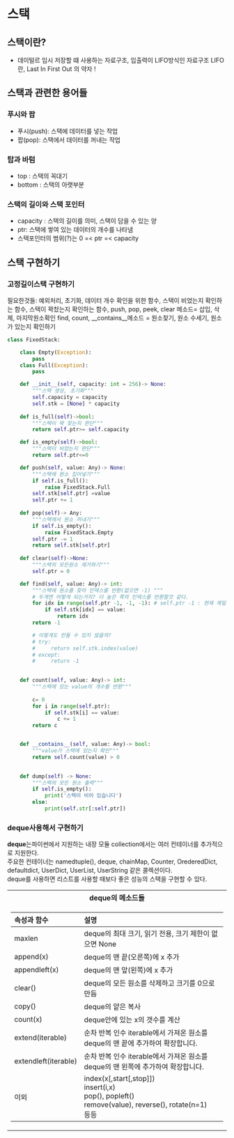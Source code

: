 # 스택
## 스택이란? 
- 데이털르 임시 저장할 떄 사용하는 자료구조, 입출력이 LIFO방식인 자료구조
  LIFO란, Last In First Out 의 약자 !

## 스택과 관련한 용어들
### 푸시와 팝
- 푸시(push): 스택에 데이터를 넣는 작업 
- 팝(pop): 스택에서 데이터를 꺼내는 작업

### 탑과 바텀
- top : 스택의 꼭대기
- bottom : 스택의 아랫부분

### 스택의 길이와 스택 포인터

- capacity : 스택의 길이를 의미, 스택이 담을 수 있는 양
- ptr: 스택에 쌓여 있는 데이터의 개수를 나타냄
- 스택포인터의 범위(?)는 0 =< ptr =< capacity

## 스택 구현하기

### 고정길이스택 구현하기

필요한것들: 예외처리, 초기화, 데이터 개수 확인을 위한 함수, 스택이 비었는지 확인하는 함수, 스택이 꽉찼는지 확인하는 함수,
        push, pop, peek, clear 메소드= 삽입, 삭제, 마지막원소확인
        find, count, __contains__메소드 = 원소찾기, 원소 수세기, 원소가 있는지 확인하기

```python
class FixedStack:

    class Empty(Exception):
        pass
    class Full(Exception):
        pass

    def __init__(self, capacity: int = 256)-> None:
        """스택 생성, 초기화"""
        self.capacity = capacity
        self.stk = [None] * capacity
    
    def is_full(self)->bool:
        """스택이 꽉 찾는지 판단"""
        return self.ptr>= self.capacity

    def is_empty(self)->bool:
        """스택이 비었는지 판단"""
        return self.ptr<=0

    def push(self, value: Any)-> None:
        """스택에 원소 집어넣기"""
        if self.is_full():
            raise FixedStack.Full
        self.stk[self.ptr] =value
        self.ptr += 1
        
    def pop(self)-> Any:
        """스택에서 원소 꺼내기"""
        if self.is_empty():
            raise FixedStack.Empty
        self.ptr -= 1
        return self.stk[self.ptr]
    
    def clear(self)->None:
        """스택의 모든원소 제거하기"""
        self.ptr = 0

    def find(self, value: Any)-> int:
        """스택에 원소를 찾아 인덱스를 반환(없으면 -1) """ 
        # 두개면 어떻게 되는거지? 더 높은 쪽의 인덱스를 반환할것 같다.
        for idx in range(self.ptr -1, -1, -1): # self.ptr -1 : 현재 제일 꼭대기의 인덱스
            if self.stk[idx] == value:
                return idx
        return -1

        # 이렇게도 만들 수 있지 않을까? 
        # try:
        #     return self.stk.index(value)
        # except: 
        #     return -1
    

    def count(self, value: Any)-> int:
        """스택에 있는 value의 개수를 반환"""
        
        c= 0
        for i in range(self.ptr):
            if self.stk[i] == value:
                c += 1
        return c


    def __contains__(self, value: Any)-> bool:    
        """value가 스택에 있는지 확인"""
        return self.count(value) > 0
        

    def dump(self) -> None:
        """스택의 모든 원소 출력"""
        if self.is_empty():
            print('스택이 비어 있습니다')
        else:
            print(self.str[:self.ptr])
```


### deque사용해서 구현하기

**deque**는파이썬에서 지원하는 내장 모듈 collection에서는 여러 컨테이너를 추가적으로 지원한다.<br> 
주요한 컨테이너는 namedtuple(), deque, chainMap, Counter, OrederedDict, defaultdict, UserDict, UserList, UserString 같은 콜렉션이다.<br> 
deque를 사용하면 리스트를 사용할 때보다 좋은 성능의 스택을 구현할 수 있다. 

<table>
<th>deque의 메소드들 </th>
<tr>
<td>

|속성과 함수|설명|
|:-------|:--|
|maxlen|deque의 최대 크기, 읽기 전용, 크기 제한이 없으면 None|
|append(x)|deque의 맨 끝(오른쪽)에 x 추가|
|appendleft(x)|deque의 맨 앞(왼쪽)에 x 추가|
|clear()| deque의 모든 원소를 삭제하고 크기를 0으로 만듬|
|copy()|deque의 얕은 복사|
|count(x)|deque안에 있는 x의 갯수를 계산|
|extend(iterable)|순차 반복 인수 iterable에서 가져온 원소를 deque의 맨 끝에 추가하여 확장합니다.|
|extendleft(iterable)|순차 반복 인수 iterable에서 가져온 원소를 deque의 맨 왼쪽에 추가하여 확장합니다.|
|이외 |index(x[,start[,stop]])<br> insert(i,x)<br> pop(), popleft()<br> remove(value), reverse(), rotate(n=1)<br> 등등

</td>
</tr>
</table>



